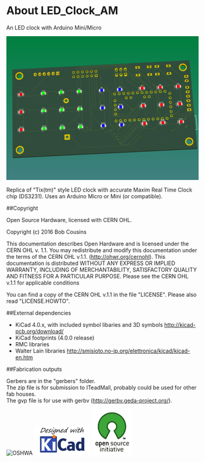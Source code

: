 # About LED_Clock_AM
An LED clock with Arduino Mini/Micro

![LED_Clock_AM](https://github.com/bobc/LED_Clock_AM/blob/master/doc/led_clock_back.png "LED_Clock_AM")

Replica of "Tix(tm)" style LED clock with accurate Maxim Real Time Clock chip (DS3231). Uses an Arduino Micro or Mini (or compatible).

##Copyright

Open Source Hardware, licensed with CERN OHL.

Copyright (c) 2016 Bob Cousins  

This documentation describes Open Hardware and is licensed under the
CERN OHL v. 1.1.  You may redistribute and modify this documentation
under the terms of the CERN OHL v.1.1. (http://ohwr.org/cernohl). This
documentation is distributed WITHOUT ANY EXPRESS OR IMPLIED WARRANTY,
INCLUDING OF MERCHANTABILITY, SATISFACTORY QUALITY AND FITNESS FOR A
PARTICULAR PURPOSE. Please see the CERN OHL v.1.1 for applicable
conditions

You can find a copy of the CERN OHL v.1.1 in the file "LICENSE". Please also read "LICENSE.HOWTO".

##External dependencies

- KiCad 4.0.x, with included symbol libaries and 3D symbols http://kicad-pcb.org/download/
- KiCad footprints (4.0.0 release)  
- RMC libraries
- Walter Lain libraries  http://smisioto.no-ip.org/elettronica/kicad/kicad-en.htm

##Fabrication outputs

Gerbers are in the "gerbers" folder.  
The zip file is for submission to ITeadMall, probably could be used for other fab houses.  
The gvp file is for use with gerbv (http://gerbv.geda-project.org/).

![OSHWA](http://www.oshwa.org/wp-content/uploads/2014/03/oshw-logo-100-px.png "OSHWA") ![KiCad](https://github.com/bobc/mchck-board/blob/master/doc/kicad_logo_designed_with_small.jpg "KiCad")  ![OSI](https://github.com/bobc/LED_Clock_AM/blob/master/doc/Osi_standard_logo_small.png "OSI")
